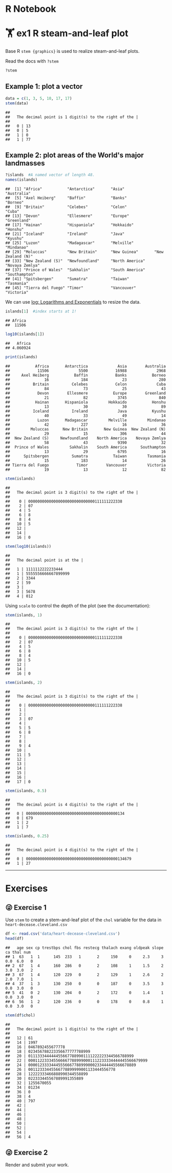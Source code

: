 # R Notebook

# 🏋 ex1 R steam-and-leaf plot

Base R `stem {graphics}` is used to realize steam-and-leaf plots.

Read the docs with `?stem`

``` r
?stem
```

## Example 1: plot a vector

``` r
data = c(1, 3, 5, 10, 17, 17)
stem(data)
```

    ## 
    ##   The decimal point is 1 digit(s) to the right of the |
    ## 
    ##   0 | 13
    ##   0 | 5
    ##   1 | 0
    ##   1 | 77

## Example 2: plot areas of the World's major landmasses

``` r
?islands  #A named vector of length 48.
names(islands)
```

    ##  [1] "Africa"           "Antarctica"       "Asia"             "Australia"       
    ##  [5] "Axel Heiberg"     "Baffin"           "Banks"            "Borneo"          
    ##  [9] "Britain"          "Celebes"          "Celon"            "Cuba"            
    ## [13] "Devon"            "Ellesmere"        "Europe"           "Greenland"       
    ## [17] "Hainan"           "Hispaniola"       "Hokkaido"         "Honshu"          
    ## [21] "Iceland"          "Ireland"          "Java"             "Kyushu"          
    ## [25] "Luzon"            "Madagascar"       "Melville"         "Mindanao"        
    ## [29] "Moluccas"         "New Britain"      "New Guinea"       "New Zealand (N)" 
    ## [33] "New Zealand (S)"  "Newfoundland"     "North America"    "Novaya Zemlya"   
    ## [37] "Prince of Wales"  "Sakhalin"         "South America"    "Southampton"     
    ## [41] "Spitsbergen"      "Sumatra"          "Taiwan"           "Tasmania"        
    ## [45] "Tierra del Fuego" "Timor"            "Vancouver"        "Victoria"

We can use [log: Logarithms and Exponentials](https://www.rdocumentation.org/packages/base/versions/3.6.2/topics/log) to resize the data.

``` r
islands[1]  #index starts at 1!
```

    ## Africa 
    ##  11506

``` r
log10(islands[1])
```

    ##   Africa 
    ## 4.060924

``` r
print(islands)
```

    ##           Africa       Antarctica             Asia        Australia 
    ##            11506             5500            16988             2968 
    ##     Axel Heiberg           Baffin            Banks           Borneo 
    ##               16              184               23              280 
    ##          Britain          Celebes            Celon             Cuba 
    ##               84               73               25               43 
    ##            Devon        Ellesmere           Europe        Greenland 
    ##               21               82             3745              840 
    ##           Hainan       Hispaniola         Hokkaido           Honshu 
    ##               13               30               30               89 
    ##          Iceland          Ireland             Java           Kyushu 
    ##               40               33               49               14 
    ##            Luzon       Madagascar         Melville         Mindanao 
    ##               42              227               16               36 
    ##         Moluccas      New Britain       New Guinea  New Zealand (N) 
    ##               29               15              306               44 
    ##  New Zealand (S)     Newfoundland    North America    Novaya Zemlya 
    ##               58               43             9390               32 
    ##  Prince of Wales         Sakhalin    South America      Southampton 
    ##               13               29             6795               16 
    ##      Spitsbergen          Sumatra           Taiwan         Tasmania 
    ##               15              183               14               26 
    ## Tierra del Fuego            Timor        Vancouver         Victoria 
    ##               19               13               12               82

``` r
stem(islands)
```

    ## 
    ##   The decimal point is 3 digit(s) to the right of the |
    ## 
    ##    0 | 00000000000000000000000000000111111222338
    ##    2 | 07
    ##    4 | 5
    ##    6 | 8
    ##    8 | 4
    ##   10 | 5
    ##   12 | 
    ##   14 | 
    ##   16 | 0

``` r
stem(log10(islands))
```

    ## 
    ##   The decimal point is at the |
    ## 
    ##   1 | 1111112222233444
    ##   1 | 5555556666667899999
    ##   2 | 3344
    ##   2 | 59
    ##   3 | 
    ##   3 | 5678
    ##   4 | 012

Using `scale` to control the depth of the plot (see the documentation):

``` r
stem(islands, 1)
```

    ## 
    ##   The decimal point is 3 digit(s) to the right of the |
    ## 
    ##    0 | 00000000000000000000000000000111111222338
    ##    2 | 07
    ##    4 | 5
    ##    6 | 8
    ##    8 | 4
    ##   10 | 5
    ##   12 | 
    ##   14 | 
    ##   16 | 0

``` r
stem(islands, 2)
```

    ## 
    ##   The decimal point is 3 digit(s) to the right of the |
    ## 
    ##    0 | 00000000000000000000000000000111111222338
    ##    1 | 
    ##    2 | 
    ##    3 | 07
    ##    4 | 
    ##    5 | 5
    ##    6 | 8
    ##    7 | 
    ##    8 | 
    ##    9 | 4
    ##   10 | 
    ##   11 | 5
    ##   12 | 
    ##   13 | 
    ##   14 | 
    ##   15 | 
    ##   16 | 
    ##   17 | 0

``` r
stem(islands, 0.5)
```

    ## 
    ##   The decimal point is 4 digit(s) to the right of the |
    ## 
    ##   0 | 0000000000000000000000000000000000000000134
    ##   0 | 679
    ##   1 | 2
    ##   1 | 7

``` r
stem(islands, 0.25)
```

    ## 
    ##   The decimal point is 4 digit(s) to the right of the |
    ## 
    ##   0 | 0000000000000000000000000000000000000000134679
    ##   1 | 27

------------------------------------------------------------------------

# Exercises

## 😜 Exercise 1

Use `stem` to create a stem-and-leaf plot of the `chol` variable for the data in `heart-decease.cleveland.csv`

``` r
df <- read.csv('data/heart-decease-cleveland.csv')
head(df)
```

    ##   age sex cp trestbps chol fbs restecg thalach exang oldpeak slope  ca thal num
    ## 1  63   1  1      145  233   1       2     150     0     2.3     3 0.0  6.0   0
    ## 2  67   1  4      160  286   0       2     108     1     1.5     2 3.0  3.0   2
    ## 3  67   1  4      120  229   0       2     129     1     2.6     2 2.0  7.0   1
    ## 4  37   1  3      130  250   0       0     187     0     3.5     3 0.0  3.0   0
    ## 5  41   0  2      130  204   0       2     172     0     1.4     1 0.0  3.0   0
    ## 6  56   1  2      120  236   0       0     178     0     0.8     1 0.0  3.0   0

``` r
stem(df$chol)
```

    ## 
    ##   The decimal point is 1 digit(s) to the right of the |
    ## 
    ##   12 | 61
    ##   14 | 1997
    ##   16 | 0467892455677778
    ##   18 | 023456788223356677777788999
    ##   20 | 0111333444444556677889901111222223344566788999
    ##   22 | 0001122333455666677889990001112233334444445566679999
    ##   24 | 00001233334445556667788999000233444445566678889
    ##   26 | 00112333445566778899999001133444556778
    ##   28 | 12222333466888990344558899
    ##   30 | 022333445567889991355889
    ##   32 | 1255670055
    ##   34 | 01234
    ##   36 | 0
    ##   38 | 4
    ##   40 | 797
    ##   42 | 
    ##   44 | 
    ##   46 | 
    ##   48 | 
    ##   50 | 
    ##   52 | 
    ##   54 | 
    ##   56 | 4

## 😜 Exercise 2

Render and submit your work.
